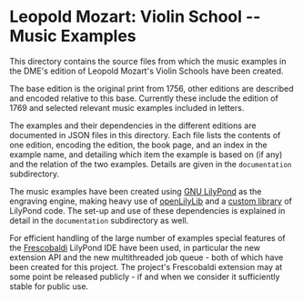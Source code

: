 # Leopold Mozart: Violin School -- Music Examples

This directory contains the source files from which the music examples in the
DME's edition of Leopold Mozart's Violin Schools have been created.

The base edition is the original print from 1756, other editions are described
and encoded relative to this base. Currently these include the edition of 1769
and selected relevant music examples included in letters.

The examples and their dependencies in the different editions are documented in
JSON files in this directory. Each file lists the contents of one edition,
encoding the edition, the book page, and an index in the example name, and
detailing which item the example is based on (if any) and the relation of the
two examples. Details are given in the `documentation` subdirectory.

The music examples have been created using [GNU LilyPond](http://lilypond.org)
as the engraving engine, making heavy use of
[openLilyLib](https://github.com/openlilylib) and a
[custom library](https://github.com/uliska/lm-vs-ly-library) of LilyPond code.
The set-up and use of these dependencies is explained in detail in the
`documentation` subdirectory as well.

For efficient handling of the large number of examples special features of the
[Frescobaldi](http://frescobaldi.org) LilyPond IDE have been used, in particular
the new extension API and the new multithreaded job queue - both of which have
been created for this project. The project's Frescobaldi extension may at some
point be released publicly - if and when we consider it sufficiently stable for
public use.